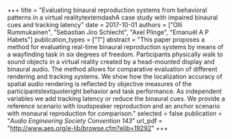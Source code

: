 +++
title = "Evaluating binaural reproduction systems from behavioral patterns in a virtual realitytextemdashA case study with impaired binaural cues and tracking latency"
date = 2017-10-01
authors = ["Olli Rummukainen", "Sebastian Jiro Schlecht", "Axel Plinge", "Emanuël A P Habets"]
publication_types = ["1"]
abstract = "This paper proposes a method for evaluating real-time binaural reproduction systems by means of a wayfinding task in six degrees of freedom. Participants physically walk to sound objects in a virtual reality created by a head-mounted display and binaural audio. The method allows for comparative evaluation of different rendering and tracking systems. We show how the localization accuracy of spatial audio rendering is reflected by objective measures of the participantstextquoteright behavior and task performance. As independent variables we add tracking latency or reduce the binaural cues. We provide a reference scenario with loudspeaker reproduction and an anchor scenario with monaural reproduction for comparison."
selected = false
publication = "*Audio Engineering Society Convention 143*"
url_pdf = "http://www.aes.org/e-lib/browse.cfm?elib=19292"
+++

